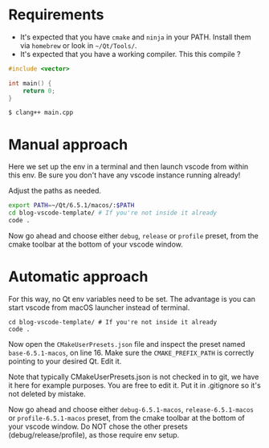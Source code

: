 # Requirements

- It's expected that you have `cmake` and `ninja` in your PATH. Install them via `homebrew` or look in `~/Qt/Tools/`.
- It's expected that you have a working compiler. This this compile ?

```cpp
#include <vector>

int main() {
    return 0;
}
```

```$ clang++ main.cpp```

# Manual approach

Here we set up the env in a terminal and then launch vscode from within this env. Be sure you don't have any vscode instance running already!

Adjust the paths as needed.

```bash
export PATH=~/Qt/6.5.1/macos/:$PATH
cd blog-vscode-template/ # If you're not inside it already
code .
```

Now go ahead and choose either `debug`, `release` or `profile` preset, from the cmake toolbar at the bottom of your vscode window.

# Automatic approach

For this way, no Qt env variables need to be set. The advantage is you can start vscode from macOS launcher instead of terminal.

```
cd blog-vscode-template/ # If you're not inside it already
code .
```

Now open the `CMakeUserPresets.json` file and inspect the preset named `base-6.5.1-macos`, on line 16.
Make sure the `CMAKE_PREFIX_PATH` is correctly pointing to your desired Qt. Edit it.

Note that typically CMakeUserPresets.json is not checked in to git, we have it here for example purposes. You are free to edit it. Put it in .gitignore so it's not deleted by mistake.

Now go ahead and choose either `debug-6.5.1-macos`, `release-6.5.1-macos` or `profile-6.5.1-macos` preset, from the cmake toolbar at the bottom of your vscode window. Do NOT chose the other presets (debug/release/profile), as those require env setup.
